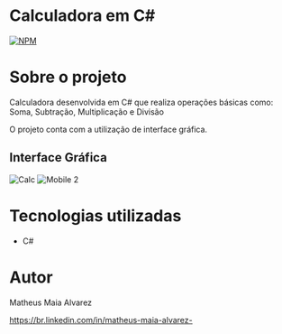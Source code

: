 # Calculadora em C#
[![NPM](https://img.shields.io/npm/l/react)](https://github.com/MatheusAlvarez/exemplo-readme/blob/main/LICENSE) 

# Sobre o projeto

Calculadora desenvolvida em C# que realiza operações básicas como: Soma, Subtração, Multiplicação e Divisão

O projeto conta com a utilização de interface gráfica.

## Interface Gráfica
![Calc](https://github.com/MatheusAlvarez/exemplo-readme/blob/main/_assets/calc1.PNG) ![Mobile 2](https://github.com/MatheusAlvarez/exemplo-readme/blob/main/_assets/calc2.PNG)

# Tecnologias utilizadas
- C#

# Autor

Matheus Maia Alvarez

https://br.linkedin.com/in/matheus-maia-alvarez-
